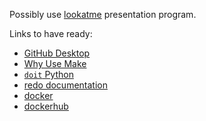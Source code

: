 Possibly use [lookatme](https://github.com/d0c-s4vage/lookatme)
presentation program.

Links to have ready:

- [GitHub Desktop](https://desktop.github.com/)
- [Why Use Make](https://bost.ocks.org/mike/make/)
- [`doit` Python](https://pydoit.org/)
- [redo documentation](https://redo.readthedocs.io/en/latest/)
- [docker](https://www.docker.com/)
- [dockerhub](https://hub.docker.com/search?q=&type=image)
